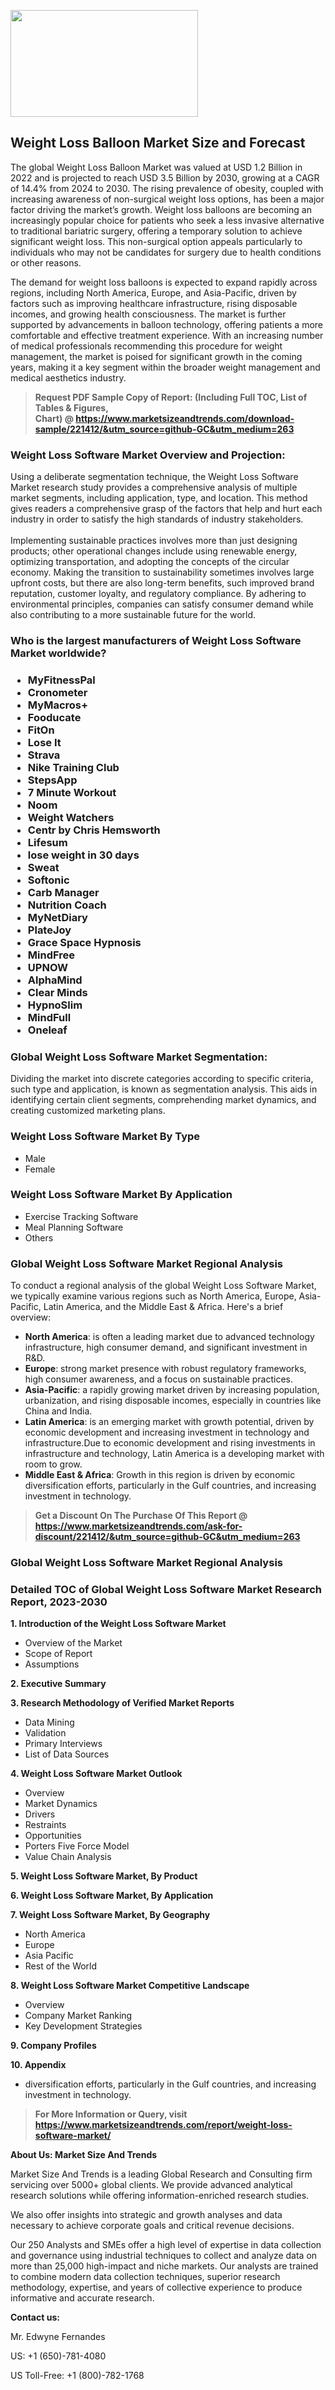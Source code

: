 <p><img class="alignnone size-medium wp-image-20088" src="https://ffe5etoiles.com/wp-content/uploads/2024/12/MST1-300x171.png" alt="" width="300" height="171" /></p><h2>Weight Loss Balloon Market Size and Forecast</h2><p>The global Weight Loss Balloon Market was valued at USD 1.2 Billion in 2022 and is projected to reach USD 3.5 Billion by 2030, growing at a CAGR of 14.4% from 2024 to 2030. The rising prevalence of obesity, coupled with increasing awareness of non-surgical weight loss options, has been a major factor driving the market’s growth. Weight loss balloons are becoming an increasingly popular choice for patients who seek a less invasive alternative to traditional bariatric surgery, offering a temporary solution to achieve significant weight loss. This non-surgical option appeals particularly to individuals who may not be candidates for surgery due to health conditions or other reasons.</p><p>The demand for weight loss balloons is expected to expand rapidly across regions, including North America, Europe, and Asia-Pacific, driven by factors such as improving healthcare infrastructure, rising disposable incomes, and growing health consciousness. The market is further supported by advancements in balloon technology, offering patients a more comfortable and effective treatment experience. With an increasing number of medical professionals recommending this procedure for weight management, the market is poised for significant growth in the coming years, making it a key segment within the broader weight management and medical aesthetics industry.</p></p><blockquote id="" class=""><strong>Request PDF Sample Copy of Report: (Including Full TOC, List of Tables &amp; Figures, Chart)&nbsp;@&nbsp;<strong><a href="https://www.marketsizeandtrends.com/download-sample/221412/&utm_source=github-GC&utm_medium=263" target="_blank">https://www.marketsizeandtrends.com/download-sample/221412/&utm_source=github-GC&utm_medium=263</a></strong></strong></blockquote><h3 id="" class="">Weight Loss Software Market&nbsp;Overview and Projection:</h3><p id="" class="">Using a deliberate segmentation technique, the Weight Loss Software Market research study provides a comprehensive analysis of multiple market segments, including application, type, and location. This method gives readers a comprehensive grasp of the factors that help and hurt each industry in order to satisfy the high standards of industry stakeholders. <br /> <br />Implementing sustainable practices involves more than just designing products; other operational changes include using renewable energy, optimizing transportation, and adopting the concepts of the circular economy. Making the transition to sustainability sometimes involves large upfront costs, but there are also long-term benefits, such improved brand reputation, customer loyalty, and regulatory compliance. By adhering to environmental principles, companies can satisfy consumer demand while also contributing to a more sustainable future for the world.</p><h3 id="" class="">Who is the largest manufacturers of&nbsp;Weight Loss Software Market worldwide?</h3><h3 class=""><p><ul><li>MyFitnessPal </li><li> Cronometer </li><li> MyMacros+ </li><li> Fooducate </li><li> FitOn </li><li> Lose It </li><li> Strava </li><li> Nike Training Club </li><li> StepsApp </li><li> 7 Minute Workout </li><li> Noom </li><li> Weight Watchers </li><li> Centr by Chris Hemsworth </li><li> Lifesum </li><li> lose weight in 30 days </li><li> Sweat </li><li> Softonic </li><li> Carb Manager </li><li> Nutrition Coach </li><li> MyNetDiary </li><li> PlateJoy </li><li> Grace Space Hypnosis </li><li> MindFree </li><li> UPNOW </li><li> AlphaMind </li><li> Clear Minds </li><li> HypnoSlim </li><li> MindFull </li><li> Oneleaf</li></ul></p></h3><h3 id="" class="">Global&nbsp;Weight Loss Software Market Segmentation:</h3><p id="" class="">Dividing the market into discrete categories according to specific criteria, such type and application, is known as segmentation analysis. This aids in identifying certain client segments, comprehending market dynamics, and creating customized marketing plans.</p><h3 id="" class="">Weight Loss Software Market&nbsp;By Type</h3><p><p><ul><li>Male</li><li> Female</p></li></ul></p></p><h3 id="" class="">Weight Loss Software Market&nbsp;By Application</h3><p class=""><p><ul><li>Exercise Tracking Software</li><li> Meal Planning Software</li><li> Others</li></ul></p></p><h3 id="" class="">Global Weight Loss Software Market Regional Analysis</h3><p id="" class="">To conduct a regional analysis of the global Weight Loss Software Market, we typically examine various regions such as North America, Europe, Asia-Pacific, Latin America, and the Middle East &amp; Africa. Here's a brief overview:</p><ul><li><strong>North America</strong>: is often a leading market due to advanced technology infrastructure, high consumer demand, and significant investment in R&amp;D.</li><li><strong>Europe</strong>: strong market presence with robust regulatory frameworks, high consumer awareness, and a focus on sustainable practices.</li><li><strong>Asia-Pacific</strong>: a rapidly growing market driven by increasing population, urbanization, and rising disposable incomes, especially in countries like China and India.</li><li><strong>Latin America</strong>: is an emerging market with growth potential, driven by economic development and increasing investment in technology and infrastructure.Due to economic development and rising investments in infrastructure and technology, Latin America is a developing market with room to grow.</li><li><strong>Middle East &amp; Africa</strong>: Growth in this region is driven by economic diversification efforts, particularly in the Gulf countries, and increasing investment in technology.</li></ul><blockquote id="" class=""><strong>Get a Discount On The Purchase Of This Report @ <strong><a href="https://www.marketsizeandtrends.com/ask-for-discount/221412/&utm_source=github-GC&utm_medium=263" target="_blank">https://www.marketsizeandtrends.com/ask-for-discount/221412/&utm_source=github-GC&utm_medium=263</a></strong></strong></blockquote><h3 id="" class="">Global Weight Loss Software Market Regional Analysis</h3><h3 id="" class="">Detailed TOC of Global Weight Loss Software Market Research Report, 2023-2030</h3><p id="" class=""><strong>1. Introduction of the Weight Loss Software Market</strong></p><ul><li>Overview of the Market</li><li>Scope of Report</li><li>Assumptions</li></ul><p id="" class=""><strong>2. Executive Summary</strong></p><p id="" class=""><strong>3. Research Methodology of Verified Market Reports</strong></p><ul><li>Data Mining</li><li>Validation</li><li>Primary Interviews</li><li>List of Data Sources</li></ul><p id="" class=""><strong>4. Weight Loss Software Market Outlook</strong></p><ul><li>Overview</li><li>Market Dynamics</li><li>Drivers</li><li>Restraints</li><li>Opportunities</li><li>Porters Five Force Model</li><li>Value Chain Analysis</li></ul><p id="" class=""><strong>5. Weight Loss Software Market, By Product</strong></p><p id="" class=""><strong>6. Weight Loss Software Market, By Application</strong></p><p id="" class=""><strong>7. Weight Loss Software Market, By Geography</strong></p><ul><li>North America</li><li>Europe</li><li>Asia Pacific</li><li>Rest of the World</li></ul><p id="" class=""><strong>8. Weight Loss Software Market Competitive Landscape</strong></p><ul><li>Overview</li><li>Company Market Ranking</li><li>Key Development Strategies</li></ul><p id="" class=""><strong>9. Company Profiles</strong></p><p id="" class=""><strong>10. Appendix</strong></p><ul><li>diversification efforts, particularly in the Gulf countries, and increasing investment in technology.</li></ul><blockquote id="" class=""><strong>For More Information or Query, visit <strong><strong><a href="https://www.marketsizeandtrends.com/report/weight-loss-software-market/" target="_blank">https://www.marketsizeandtrends.com/report/weight-loss-software-market/</a></strong></strong></strong></blockquote><p id="" class=""><strong>About Us: Market Size And Trends</strong></p><p id="" class="">Market Size And Trends is a leading Global Research and Consulting firm servicing over 5000+ global clients. We provide advanced analytical research solutions while offering information-enriched research studies.</p><p id="" class="">We also offer insights into strategic and growth analyses and data necessary to achieve corporate goals and critical revenue decisions.</p><p id="" class="">Our 250 Analysts and SMEs offer a high level of expertise in data collection and governance using industrial techniques to collect and analyze data on more than 25,000 high-impact and niche markets. Our analysts are trained to combine modern data collection techniques, superior research methodology, expertise, and years of collective experience to produce informative and accurate research.</p><p id="" class=""><strong>Contact us:</strong></p><p id="" class="">Mr. Edwyne Fernandes</p><p id="" class="">US: +1 (650)-781-4080</p><p id="" class="">US Toll-Free: +1 (800)-782-1768</p>
